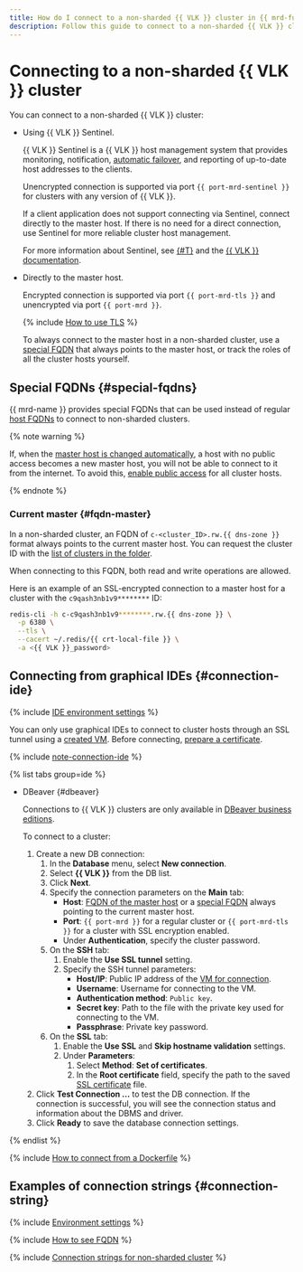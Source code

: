 ```yaml
---
title: How do I connect to a non-sharded {{ VLK }} cluster in {{ mrd-full-name }}?
description: Follow this guide to connect to a non-sharded {{ VLK }} cluster.
---
```


# Connecting to a non-sharded {{ VLK }} cluster

You can connect to a non-sharded {{ VLK }} cluster:

* Using {{ VLK }} Sentinel.

    {{ VLK }} Sentinel is a {{ VLK }} host management system that provides monitoring, notification, [automatic failover](../failover.md), and reporting of up-to-date host addresses to the clients.

    Unencrypted connection is supported via port `{{ port-mrd-sentinel }}` for clusters with any version of {{ VLK }}.

    If a client application does not support connecting via Sentinel, connect directly to the master host. If there is no need for a direct connection, use Sentinel for more reliable cluster host management.

    For more information about Sentinel, see [{#T}](../../concepts/replication.md) and the [{{ VLK }} documentation](https://valkey.io/topics/sentinel).

* Directly to the master host.

    Encrypted connection is supported via port `{{ port-mrd-tls }}` and unencrypted via port `{{ port-mrd }}`.

    {% include [How to use TLS](../../../_includes/mdb/mrd/connect/how-to-use-tls.md) %}

    To always connect to the master host in a non-sharded cluster, use a [special FQDN](#special-fqdns) that always points to the master host, or track the roles of all the cluster hosts yourself.

## Special FQDNs {#special-fqdns}

{{ mrd-name }} provides special FQDNs that can be used instead of regular [host FQDNs](index.md#fqdn) to connect to non-sharded clusters.

{% note warning %}

If, when the [master host is changed automatically](../../concepts/replication.md#master-failover), a host with no public access becomes a new master host, you will not be able to connect to it from the internet. To avoid this, [enable public access](../hosts.md#update) for all cluster hosts.

{% endnote %}

### Current master {#fqdn-master}

In a non-sharded cluster, an FQDN of `c-<cluster_ID>.rw.{{ dns-zone }}` format always points to the current master host. You can request  the cluster ID with the [list of clusters in the folder](../cluster-list.md#list-clusters).

When connecting to this FQDN, both read and write operations are allowed.

Here is an example of an SSL-encrypted connection to a master host for a cluster with the `c9qash3nb1v9********` ID:

```bash
redis-cli -h c-c9qash3nb1v9********.rw.{{ dns-zone }} \
  -p 6380 \
  --tls \
  --cacert ~/.redis/{{ crt-local-file }} \
  -a <{{ VLK }}_password>
```

## Connecting from graphical IDEs {#connection-ide}

{% include [IDE environment settings](../../../_includes/mdb/mrd/ide-envs.md) %}

You can only use graphical IDEs to connect to cluster hosts through an SSL tunnel using a [created VM](./index.md#connect). Before connecting, [prepare a certificate](./index.md#get-ssl-cert).

{% include [note-connection-ide](../../../_includes/mdb/note-connection-ide.md) %}

{% list tabs group=ide %}

- DBeaver {#dbeaver}

    Connections to {{ VLK }} clusters are only available in [DBeaver business editions](https://dbeaver.com/buy/).

    To connect to a cluster:

    1. Create a new DB connection:
        1. In the **Database** menu, select **New connection**.
        1. Select **{{ VLK }}** from the DB list.
        1. Click **Next**.
        1. Specify the connection parameters on the **Main** tab:
            * **Host**: [FQDN of the master host](./index.md#fqdn) or a [special FQDN](./non-sharded.md#special-fqdns) always pointing to the current master host.
            * **Port**: `{{ port-mrd }}` for a regular cluster or `{{ port-mrd-tls }}` for a cluster with SSL encryption enabled.
            * Under **Authentication**, specify the cluster password.
        1. On the **SSH** tab:
            1. Enable the **Use SSL tunnel** setting.
            1. Specify the SSH tunnel parameters:
                * **Host/IP**: Public IP address of the [VM for connection](./index.md#connect).
                * **Username**: Username for connecting to the VM.
                * **Authentication method**: `Public key`.
                * **Secret key**: Path to the file with the private key used for connecting to the VM.
                * **Passphrase**: Private key password.
        1. On the **SSL** tab:
            1. Enable the **Use SSL** and **Skip hostname validation** settings.
            1. Under **Parameters**:
                1. Select **Method**: **Set of certificates**.
                1. In the **Root certificate** field, specify the path to the saved [SSL certificate](./index.md#get-ssl-cert) file.
    1. Click **Test Connection ...** to test the DB connection. If the connection is successful, you will see the connection status and information about the DBMS and driver.
    1. Click **Ready** to save the database connection settings.

{% endlist %}

{% include [How to connect from a Dockerfile](../../../_includes/mdb/mrd/connect/docker-and-redis.md) %}

## Examples of connection strings {#connection-string}

{% include [Environment settings](../../../_includes/mdb/mdb-conn-strings-env.md) %}

{% include [How to see FQDN](../../../_includes/mdb/see-fqdn-in-console.md) %}

{% include [Connection strings for non-sharded cluster](../../../_includes/mdb/mrd/conn-strings-non-sharded.md) %}
